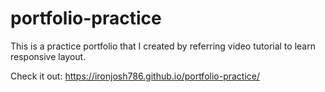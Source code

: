# portfolio-practice
This is a practice portfolio that I created by referring video tutorial to learn responsive layout.

Check it out: https://ironjosh786.github.io/portfolio-practice/

